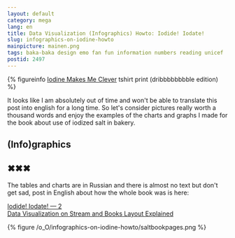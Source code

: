 ```yaml
---
layout: default
category: mega
lang: en
title: Data Visualization (Infographics) Howto: Iodide! Iodate!
slug: infographics-on-iodine-howto
mainpicture: mainen.png
tags: baka-baka design emo fan fun information numbers reading unicef 
postid: 2497
---
```




{% figureinfo [Iodine Makes Me Clever](http://mega.genn.org/2009/iodine-makes-me-clever/) tshirt print (dribbbbbbbble edition) %}




It looks like I am absolutely out of time and won't be able to translate this post into english for a long time. So let's consider pictures really worth a thousand words and enjoy the examples of the charts and graphs I made for the book about use of iodized salt in bakery.<!--more-->


## (Info)graphics


## ✖✖✖

The tables and charts are in Russian and there is almost no text but don't get sad, post in English about how the whole book was is here:

[ Iodide! Iodate! — 2<br />Data Visualization on Stream and Books Layout Explained](/mega/infographics-and-book-layout-on-iodine-howto/)



{% figure /o_O/infographics-on-iodine-howto/saltbookpages.png %}

